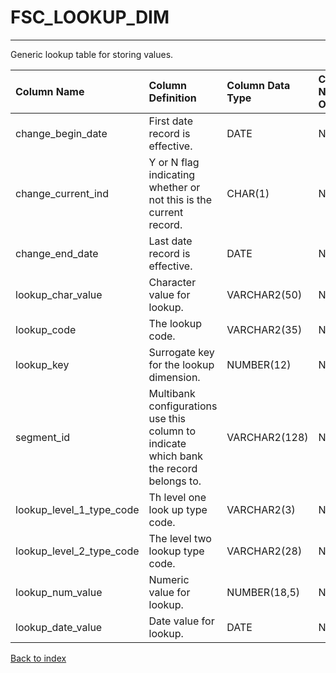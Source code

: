 # FSC_LOOKUP_DIM

---

Generic lookup table for storing values.

| Column Name              | Column Definition                                                                      | Column Data Type   | Column Null Option   | PK   | FK   |
|:-------------------------|:---------------------------------------------------------------------------------------|:-------------------|:---------------------|:-----|:-----|
| change_begin_date        | First date record is effective.                                                        | DATE               | Not Null             | No   | No   |
| change_current_ind       | Y or N flag indicating whether or not this is the current record.                      | CHAR(1)            | Not Null             | No   | No   |
| change_end_date          | Last date record is effective.                                                         | DATE               | Not Null             | No   | No   |
| lookup_char_value        | Character value for lookup.                                                            | VARCHAR2(50)       | Null                 | No   | No   |
| lookup_code              | The lookup code.                                                                       | VARCHAR2(35)       | Not Null             | No   | No   |
| lookup_key               | Surrogate key for the lookup dimension.                                                | NUMBER(12)         | Not Null             | Yes  | No   |
| segment_id               | Multibank configurations use this column to indicate which bank the record belongs to. | VARCHAR2(128)      | Not Null             | Yes  | No   |
| lookup_level_1_type_code | Th level one look up type code.                                                        | VARCHAR2(3)        | Not Null             | No   | No   |
| lookup_level_2_type_code | The level two lookup type code.                                                        | VARCHAR2(28)       | Not Null             | No   | No   |
| lookup_num_value         | Numeric value for lookup.                                                              | NUMBER(18,5)       | Null                 | No   | No   |
| lookup_date_value        | Date value for lookup.                                                                 | DATE               | Null                 | No   | No   |

[Back to index](./index.md)